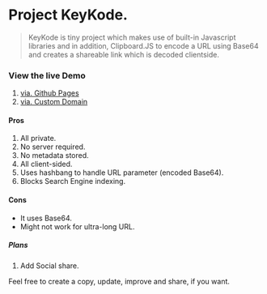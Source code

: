 # Project KeyKode.

> KeyKode is tiny project which makes use of built-in Javascript libraries and in addition, Clipboard.JS to encode a URL using Base64 and creates a shareable link which is decoded clientside. 

### View the live Demo
1. [via. Github Pages](https://intern0t.github.io/keykode/)
2. [via. Custom Domain](http://keykode.ml)

#### Pros
1. All private.
2. No server required.
3. No metadata stored.
4. All client-sided.
5. Uses hashbang to handle URL parameter (encoded Base64).
6. Blocks Search Engine indexing.

#### Cons
* It uses Base64. 
* Might not work for ultra-long URL.

##### Plans
1. Add Social share.

Feel free to create a copy, update, improve and share, if you want.